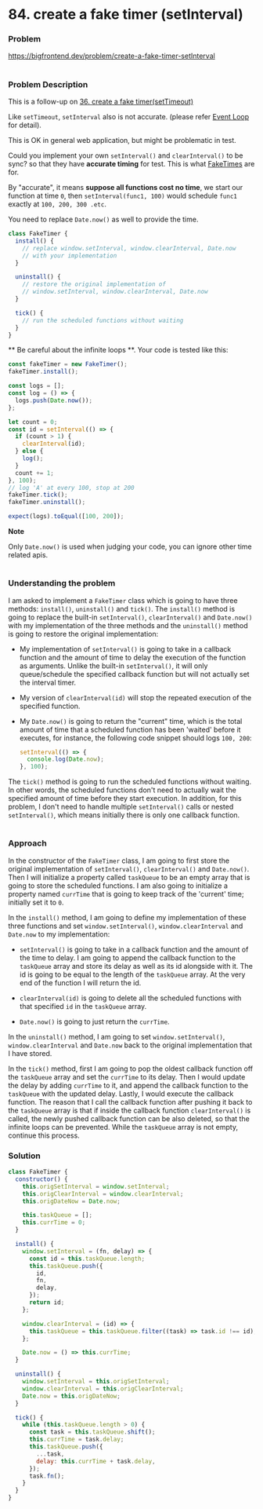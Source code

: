 # 84. create a fake timer (setInterval)

### Problem

https://bigfrontend.dev/problem/create-a-fake-timer-setInterval

#

### Problem Description

This is a follow-up on [36. create a fake timer(setTimeout)](https://bigfrontend.dev/problem/create-a-fake-timer)

Like `setTimeout`, `setInterval` also is not accurate. (please refer [Event Loop](https://javascript.info/event-loop) for detail).

This is OK in general web application, but might be problematic in test.

Could you implement your own `setInterval()` and `clearInterval()` to be sync? so that they have **accurate timing** for test. This is what [FakeTimes](https://github.com/sinonjs/fake-timers) are for.

By "accurate", it means **suppose all functions cost no time**, we start our function at time `0`, then `setInterval(func1, 100)` would schedule `func1` exactly at `100, 200, 300 .etc`.

You need to replace `Date.now()` as well to provide the time.

```js
class FakeTimer {
  install() {
    // replace window.setInterval, window.clearInterval, Date.now
    // with your implementation
  }

  uninstall() {
    // restore the original implementation of
    // window.setInterval, window.clearInterval, Date.now
  }

  tick() {
    // run the scheduled functions without waiting
  }
}
```

** Be careful about the infinite loops **. Your code is tested like this:

```js
const fakeTimer = new FakeTimer();
fakeTimer.install();

const logs = [];
const log = () => {
  logs.push(Date.now());
};

let count = 0;
const id = setInterval(() => {
  if (count > 1) {
    clearInterval(id);
  } else {
    log();
  }
  count += 1;
}, 100);
// log 'A' at every 100, stop at 200
fakeTimer.tick();
fakeTimer.uninstall();

expect(logs).toEqual([100, 200]);
```

**Note**

Only `Date.now()` is used when judging your code, you can ignore other time related apis.

#

### Understanding the problem

I am asked to implement a `FakeTimer` class which is going to have three methods: `install()`, `uninstall()` and `tick()`. The `install()` method is going to replace the built-in `setInterval()`, `clearInterval()` and `Date.now()` with my implementation of the three methods and the `uninstall()` method is going to restore the original implementation:

- My implementation of `setInterval()` is going to take in a callback function and the amount of time to delay the execution of the function as arguments. Unlike the built-in `setInterval()`, it will only queue/schedule the specified callback function but will not actually set the interval timer.

- My version of `clearInterval(id)` will stop the repeated execution of the specified function.

- My `Date.now()` is going to return the "current" time, which is the total amount of time that a scheduled function has been 'waited' before it executes, for instance, the following code snippet should logs `100, 200`:

  ```js
  setInterval(() => {
    console.log(Date.now);
  }, 100);
  ```

The `tick()` method is going to run the scheduled functions without waiting. In other words, the scheduled functions don't need to actually wait the specified amount of time before they start execution. In addition, for this problem, I don't need to handle multiple `setInterval()` calls or nested `setInterval()`, which means initially there is only one callback function.

#

### Approach

In the constructor of the `FakeTimer` class, I am going to first store the original implementation of `setInterval()`, `clearInterval()` and `Date.now()`. Then I will initialize a property called `taskQueue` to be an empty array that is going to store the scheduled functions. I am also going to initialize a property named `currTime` that is going to keep track of the 'current' time; initially set it to `0`.

In the `install()` method, I am going to define my implementation of these three functions and set `window.setInterval()`, `window.clearInterval` and `Date.now` to my implementation:

- `setInterval()` is going to take in a callback function and the amount of the time to delay. I am going to append the callback function to the `taskQueue` array and store its delay as well as its id alongside with it. The id is going to be equal to the length of the `taskQueue` array. At the very end of the function I will return the id.

- `clearInterval(id)` is going to delete all the scheduled functions with that specified `id` in the `taskQueue` array.

- `Date.now()` is going to just return the `currTime`.

In the `uninstall()` method, I am going to set `window.setInterval()`, `window.clearInterval` and `Date.now` back to the original implementation that I have stored.

In the `tick()` method, first I am going to pop the oldest callback function off the `taskQueue` array and set the `currTime` to its delay. Then I would update the delay by adding `currTime` to it, and append the callback function to the `taskQueue` with the updated delay. Lastly, I would execute the callback function. The reason that I call the callback function after pushing it back to the `taskQueue` array is that if inside the callback function `clearInterval()` is called, the newly pushed callback function can be also deleted, so that the infinite loops can be prevented. While the `taskQueue` array is not empty, continue this process.

### Solution

```js
class FakeTimer {
  constructor() {
    this.origSetInterval = window.setInterval;
    this.origClearInterval = window.clearInterval;
    this.origDateNow = Date.now;

    this.taskQueue = [];
    this.currTime = 0;
  }

  install() {
    window.setInterval = (fn, delay) => {
      const id = this.taskQueue.length;
      this.taskQueue.push({
        id,
        fn,
        delay,
      });
      return id;
    };

    window.clearInterval = (id) => {
      this.taskQueue = this.taskQueue.filter((task) => task.id !== id);
    };

    Date.now = () => this.currTime;
  }

  uninstall() {
    window.setInterval = this.origSetInterval;
    window.clearInterval = this.origClearInterval;
    Date.now = this.origDateNow;
  }

  tick() {
    while (this.taskQueue.length > 0) {
      const task = this.taskQueue.shift();
      this.currTime = task.delay;
      this.taskQueue.push({
        ...task,
        delay: this.currTime + task.delay,
      });
      task.fn();
    }
  }
}
```
